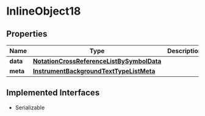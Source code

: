 

# InlineObject18


## Properties

Name | Type | Description | Notes
------------ | ------------- | ------------- | -------------
**data** | [**NotationCrossReferenceListBySymbolData**](NotationCrossReferenceListBySymbolData.md) |  |  [optional]
**meta** | [**InstrumentBackgroundTextTypeListMeta**](InstrumentBackgroundTextTypeListMeta.md) |  |  [optional]


## Implemented Interfaces

* Serializable


